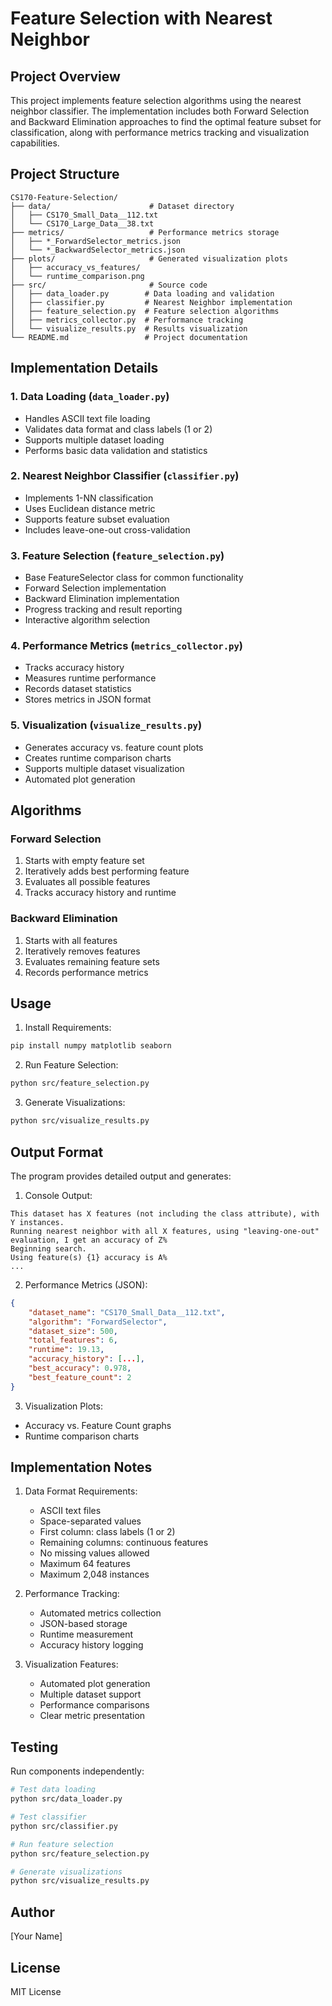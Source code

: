 # Feature Selection with Nearest Neighbor

## Project Overview
This project implements feature selection algorithms using the nearest neighbor classifier. The implementation includes both Forward Selection and Backward Elimination approaches to find the optimal feature subset for classification, along with performance metrics tracking and visualization capabilities.

## Project Structure
```
CS170-Feature-Selection/
├── data/                      # Dataset directory
│   ├── CS170_Small_Data__112.txt
│   └── CS170_Large_Data__38.txt
├── metrics/                   # Performance metrics storage
│   ├── *_ForwardSelector_metrics.json
│   └── *_BackwardSelector_metrics.json
├── plots/                     # Generated visualization plots
│   ├── accuracy_vs_features/
│   └── runtime_comparison.png
├── src/                       # Source code
│   ├── data_loader.py        # Data loading and validation
│   ├── classifier.py         # Nearest Neighbor implementation
│   ├── feature_selection.py  # Feature selection algorithms
│   ├── metrics_collector.py  # Performance tracking
│   └── visualize_results.py  # Results visualization
└── README.md                 # Project documentation
```

## Implementation Details

### 1. Data Loading (`data_loader.py`)
- Handles ASCII text file loading
- Validates data format and class labels (1 or 2)
- Supports multiple dataset loading
- Performs basic data validation and statistics

### 2. Nearest Neighbor Classifier (`classifier.py`)
- Implements 1-NN classification
- Uses Euclidean distance metric
- Supports feature subset evaluation
- Includes leave-one-out cross-validation

### 3. Feature Selection (`feature_selection.py`)
- Base FeatureSelector class for common functionality
- Forward Selection implementation
- Backward Elimination implementation
- Progress tracking and result reporting
- Interactive algorithm selection

### 4. Performance Metrics (`metrics_collector.py`)
- Tracks accuracy history
- Measures runtime performance
- Records dataset statistics
- Stores metrics in JSON format

### 5. Visualization (`visualize_results.py`)
- Generates accuracy vs. feature count plots
- Creates runtime comparison charts
- Supports multiple dataset visualization
- Automated plot generation

## Algorithms

### Forward Selection
1. Starts with empty feature set
2. Iteratively adds best performing feature
3. Evaluates all possible features
4. Tracks accuracy history and runtime

### Backward Elimination
1. Starts with all features
2. Iteratively removes features
3. Evaluates remaining feature sets
4. Records performance metrics

## Usage

1. Install Requirements:
```bash
pip install numpy matplotlib seaborn
```

2. Run Feature Selection:
```bash
python src/feature_selection.py
```

3. Generate Visualizations:
```bash
python src/visualize_results.py
```

## Output Format
The program provides detailed output and generates:

1. Console Output:
```
This dataset has X features (not including the class attribute), with Y instances.
Running nearest neighbor with all X features, using "leaving-one-out" evaluation, I get an accuracy of Z%
Beginning search.
Using feature(s) {1} accuracy is A%
...
```

2. Performance Metrics (JSON):
```json
{
    "dataset_name": "CS170_Small_Data__112.txt",
    "algorithm": "ForwardSelector",
    "dataset_size": 500,
    "total_features": 6,
    "runtime": 19.13,
    "accuracy_history": [...],
    "best_accuracy": 0.978,
    "best_feature_count": 2
}
```

3. Visualization Plots:
- Accuracy vs. Feature Count graphs
- Runtime comparison charts

## Implementation Notes

1. Data Format Requirements:
   - ASCII text files
   - Space-separated values
   - First column: class labels (1 or 2)
   - Remaining columns: continuous features
   - No missing values allowed
   - Maximum 64 features
   - Maximum 2,048 instances

2. Performance Tracking:
   - Automated metrics collection
   - JSON-based storage
   - Runtime measurement
   - Accuracy history logging

3. Visualization Features:
   - Automated plot generation
   - Multiple dataset support
   - Performance comparisons
   - Clear metric presentation

## Testing

Run components independently:
```bash
# Test data loading
python src/data_loader.py

# Test classifier
python src/classifier.py

# Run feature selection
python src/feature_selection.py

# Generate visualizations
python src/visualize_results.py
```

## Author
[Your Name]

## License
MIT License